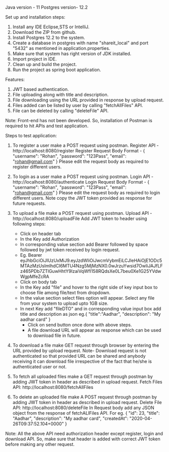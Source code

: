 Java version - 11
Postgres version- 12.2

Set up and installation steps:
1) Install any IDE Eclipse,STS or IntelliJ.
2) Download the ZIP from github.
3) Install Postgres 12.2 to the system.
4) Create a database in postgres with name "shareit_local" and port "5432" as mentioned in application.properties.
4) Make sure that system has right version of JDK installed.
5) Import project in IDE.
6) Clean up and build the project.
7) Run the project as spring boot application.

Features:
1) JWT based authentication.
2) File uploading along with title and description.
3) File downloading using the URL provided in response by upload request.
4) Files added can be listed by user by calling "fetchAllFiles" API.
5) File can be deleted by calling "deleteFile" API.

Note: Front-end has not been developed. So, installation of Postman is required to hit APIs and test application.

Steps to test application:
1) To register a user make a POST request using postman.
   Register API - http://localhost:8080/register
   Register Request Body Format - 
   {
	"username": "Rohan",
	"password": "123Pass",
	"email": "rohan@gmail.com"
  }
  Please edit the request body as required to register different users.
  
2) To login as a user make a POST request using postman.
   Login API - http://localhost:8080/authenticate
   Login Request Body Format - 
   {
	"username": "Rohan",
	"password": "123Pass",
	"email": "rohan@gmail.com"
  }
  Please edit the request body as required to login different users.
  Note copy the JWT token provided as response for future requests.
  
3) To upload a file make a POST request using postman.
    Upload API - http://localhost:8080/uploadFile
    Add JWT token to header using following steps:
    - Click on header tab
    - In the Key add Authorization
    - In corresponding value section add Bearer followed by space followed by jwt token received by login request.
    - Eg. Bearer eyJhbGciOiJIUzUxMiJ9.eyJzdWIiOiJwcmVybmEiLCJleHAiOjE1ODc5MTAzMzUsImlhdCI6MTU4Nzg5MjMzNX0.0wJrzuYwsid7OwIiJAJfLFz465PDb7ZTlGuwHhtY9lzaiVqWfI158RQdsXe0L7beu0Xe1G25YVdwWgpMfeZcRA
    - Click on body tab 
    - In the Key add "file" and hover to the right side of key input box to choose file among file/text from dropdown.
    - In the value section select files option will appear. Select any file from your system to upload upto 1GB size.
    - In next Key add "fileDTO" and in corresponding value input box add title and description as json
      eg.{
        "title":"Aadhar",
        "description": "My aadhar card"
      }
      - Click on send button once done with above steps.
      - A file download URL will appear as response which can be used to download file in future.
      
  4) To download a file make GET request through browser by entering the URL provided by upload request.
  Note- Download request is not authenticated so that provided URL can be shared and anybody receiving it can download file 
  irrespective of the fact that he/she is authenticated user or not.
  
  5) To fetch all uploaded files make a GET request through postman by adding JWT token in header as described in upload request.
    Fetch Files API: http://localhost:8080/fetchAllFiles
    
  6) To delete an uploaded file make A POST request through postman by adding JWT token in header as described in upload request.
    Delete File API: http://localhost:8080/deleteFile
    In Request body add any JSON object from the response of fetchALlFiles API.
    For eg. {
        "id": 23,
        "title": "Aadhar",
        "description": "My aadhar card",
        "createdAt": "2020-04-26T09:37:52.104+0000"
    }
    
  Note: All the above API need authorization header except register, login and download API. So, make sure that header is added with 
  correct JWT token before making any other request.
  
      
   
   
